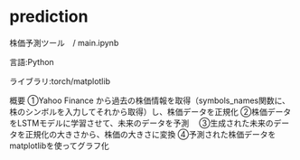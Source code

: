 # prediction

株価予測ツール　/ main.ipynb

言語:Python

ライブラリ:torch/matplotlib

概要
①Yahoo Finance から過去の株価情報を取得（symbols_names関数に、株のシンボルを入力してそれから取得）し、株価データを正規化
②株価データをLSTMモデルに学習させて、未来のデータを予測　
③生成された未来のデータを正規化の大きさから、株価の大きさに変換
④予測された株価データをmatplotlibを使ってグラフ化
